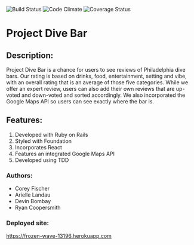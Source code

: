 ![Build Status](https://codeship.com/projects/2ba85650-e4b2-0134-bf5f-3ac90cb8ca14/status?branch=master)
![Code Climate](https://codeclimate.com/github/ryancoopersmith/project_dive_bomb.png)
![Coverage Status](https://coveralls.io/repos/ryancoopersmith/project_dive_bomb/badge.png)

# Project Dive Bar

## Description:
Project Dive Bar is a chance for users to see reviews of Philadelphia dive bars. Our rating is based on drinks, food, entertainment, setting and vibe, with an overall rating that is an average of those five categories. While we offer an expert review, users can also add their own reviews that are up-voted and down-voted and sorted accordingly. We also incorporated the Google Maps API so users can see exactly where the bar is.

## Features:
1. Developed with Ruby on Rails
2. Styled with Foundation
3. Incorporates React
4. Features an integrated Google Maps API
5. Developed using TDD

### Authors:
* Corey Fischer
* Arielle Landau
* Devin Bombay
* Ryan Coopersmith

### Deployed site:
https://frozen-wave-13196.herokuapp.com
